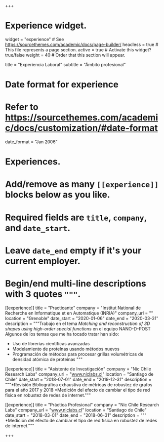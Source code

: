 +++
# Experience widget.
widget = "experience"  # See https://sourcethemes.com/academic/docs/page-builder/
headless = true  # This file represents a page section.
active = true  # Activate this widget? true/false
weight = 40  # Order that this section will appear.

title = "Experiencia Laboral"
subtitle = "Ámbito profesional"

# Date format for experience
#   Refer to https://sourcethemes.com/academic/docs/customization/#date-format
date_format = "Jan 2006"

# Experiences.
#   Add/remove as many `[[experience]]` blocks below as you like.
#   Required fields are `title`, `company`, and `date_start`.
#   Leave `date_end` empty if it's your current employer.
#   Begin/end multi-line descriptions with 3 quotes `"""`.
[[experience]]
  title = "Practicante"
  company = "Institut National de Recherche en Informatique et en Automatique (INRIA)"
  company_url = ""
  location = "Grenoble"
  date_start = "2020-01-06"
  date_end = "2020-03-31"
  description = """Trabajo en el tema *Matching and reconstruction of 3D shapes using high-order special functions* en el equipo NANO-D-POST
  Algunos de los temas que me ha tocado tratar han sido:
  
  * Uso de librerías científicas avanzadas
  * Modelamiento de proteínas usando métodos nuevos
  * Programación de métodos para procesar grillas volumétricas de densidad atómica de proteínas
  """

[[experience]]
  title = "Asistente de Investigación"
  company = "Nic Chile Research Labs"
  company_url = "www.niclabs.cl"
  location = "Santiago de Chile"
  date_start = "2018-07-01"
  date_end = "2019-12-31"
  description = """*Revisión Bibliográfica exhaustiva de métricas de robustez de grafos para el año 2017 y 2018
*Medición del efecto de cambiar el tipo de red física en robustez de redes de internet."""

[[experience]]
  title = "Práctica Profesional"
  company = "Nic Chile Research Labs"
  company_url = "www.niclabs.cl"
  location = "Santiago de Chile"
  date_start = "2018-03-01"
  date_end = "2018-06-31"
  description = """
*Medición del efecto de cambiar el tipo de red física en robustez de redes de internet."""


+++
